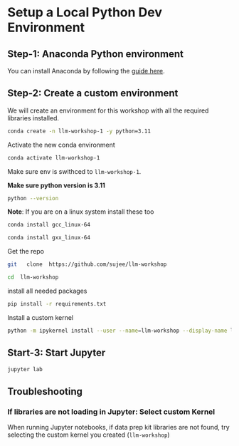 # Setup a Local Python Dev Environment

## Step-1: Anaconda Python environment

You can install Anaconda by following the [guide here](https://www.anaconda.com/download/).

## Step-2: Create a custom environment

We will create an environment for this workshop with all the required libraries installed.


```bash
conda create -n llm-workshop-1 -y python=3.11
```

Activate the new conda environment

```bash
conda activate llm-workshop-1
```

Make sure env is swithced to `llm-workshop-1`.

**Make sure python version is 3.11**

```bash
python --version
```

**Note**: If you are on a linux system install these too

```bash
conda install gcc_linux-64

conda install gxx_linux-64
```

Get the repo

```bash
git   clone  https://github.com/sujee/llm-workshop
```

```bash
cd  llm-workshop
```

install all needed packages

```bash
pip install -r requirements.txt
```

Install a custom kernel 

```bash
python -m ipykernel install --user --name=llm-workshop --display-name llm-workshop
```


## Start-3: Start Jupyter

```bash
jupyter lab
```

## Troubleshooting

### If libraries are not loading in Jupyter:  Select custom Kernel


When running Jupyter notebooks, if data prep kit libraries are not found, try selecting the custom kernel you created (`llm-workshop`)